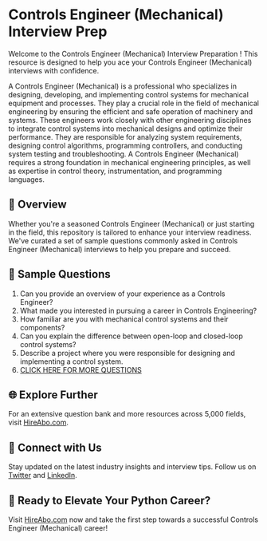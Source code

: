 # Controls Engineer (Mechanical) Interview Prep

Welcome to the Controls Engineer (Mechanical) Interview Preparation ! This resource is designed to help you ace your Controls Engineer (Mechanical) interviews with confidence.

A Controls Engineer (Mechanical) is a professional who specializes in designing, developing, and implementing control systems for mechanical equipment and processes. They play a crucial role in the field of mechanical engineering by ensuring the efficient and safe operation of machinery and systems. These engineers work closely with other engineering disciplines to integrate control systems into mechanical designs and optimize their performance. They are responsible for analyzing system requirements, designing control algorithms, programming controllers, and conducting system testing and troubleshooting. A Controls Engineer (Mechanical) requires a strong foundation in mechanical engineering principles, as well as expertise in control theory, instrumentation, and programming languages.

## 🚀 Overview

Whether you're a seasoned Controls Engineer (Mechanical) or just starting in the field, this repository is tailored to enhance your interview readiness. We've curated a set of sample questions commonly asked in Controls Engineer (Mechanical) interviews to help you prepare and succeed.

## 📝 Sample Questions

1. Can you provide an overview of your experience as a Controls Engineer?
2. What made you interested in pursuing a career in Controls Engineering?
3. How familiar are you with mechanical control systems and their components?
4. Can you explain the difference between open-loop and closed-loop control systems?
5. Describe a project where you were responsible for designing and implementing a control system.
6. [CLICK HERE FOR MORE QUESTIONS](https://hireabo.com/job/3_1_15/Controls%20Engineer%20Mechanical)

## 🌐 Explore Further

For an extensive question bank and more resources across 5,000 fields, visit [HireAbo.com](https://www.hireabo.com).

## 📱 Connect with Us

Stay updated on the latest industry insights and interview tips. Follow us on [Twitter](https://twitter.com/hireabo) and [LinkedIn](https://www.linkedin.com/in/hire-abo-3609972a8/).

## 🚀 Ready to Elevate Your Python Career?

Visit [HireAbo.com](https://www.hireabo.com) now and take the first step towards a successful Controls Engineer (Mechanical) career!